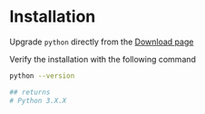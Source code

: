 # Installation

Upgrade `python` directly from the [Download page](https://www.python.org/downloads/)

Verify the installation with the following command

```bash
python --version

## returns
# Python 3.X.X
```